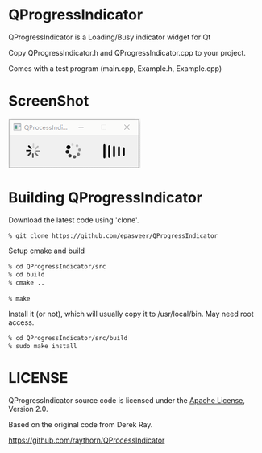 QProgressIndicator
==================

QProgressIndicator is a Loading/Busy indicator widget for Qt

Copy QProgressIndicator.h and QProgressIndicator.cpp to your project.

Comes with a test program (main.cpp, Example.h, Example.cpp)

ScreenShot
==========

![](images/screenshot.gif)

Building QProgressIndicator
===========================

Download the latest code using 'clone'.

    % git clone https://github.com/epasveer/QProgressIndicator

Setup cmake and build

    % cd QProgressIndicator/src
    % cd build
    % cmake ..

    % make

Install it (or not), which will usually copy it to /usr/local/bin.
May need root access.

    % cd QProgressIndicator/src/build
    % sudo make install

LICENSE
=======

QProgressIndicator source code is licensed under the [Apache License](http://www.apache.org/licenses/LICENSE-2.0.html), Version 2.0.

Based on the original code from Derek Ray.

https://github.com/raythorn/QProcessIndicator

